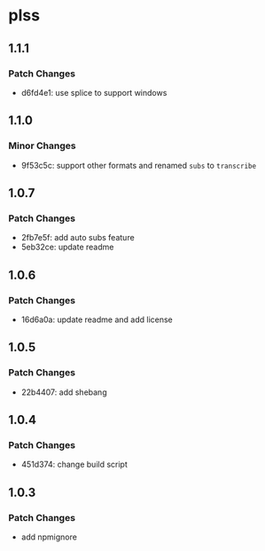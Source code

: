 # plss

## 1.1.1

### Patch Changes

- d6fd4e1: use splice to support windows

## 1.1.0

### Minor Changes

- 9f53c5c: support other formats and renamed `subs` to `transcribe`

## 1.0.7

### Patch Changes

- 2fb7e5f: add auto subs feature
- 5eb32ce: update readme

## 1.0.6

### Patch Changes

- 16d6a0a: update readme and add license

## 1.0.5

### Patch Changes

- 22b4407: add shebang

## 1.0.4

### Patch Changes

- 451d374: change build script

## 1.0.3

### Patch Changes

- add npmignore
